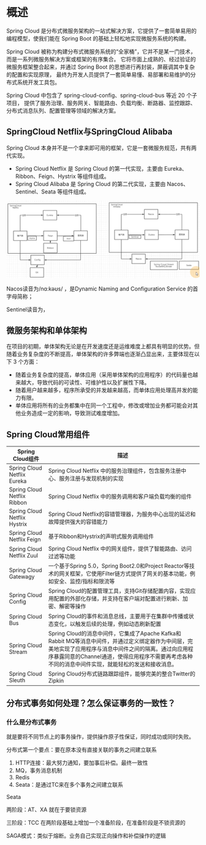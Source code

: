 # 概述
Spring Cloud 是分布式微服务架构的一站式解决方案，它提供了一套简单易用的编程模型，使我们能在 Spring Boot 的基础上轻松地实现微服务系统的构建。

Spring Cloud 被称为构建分布式微服务系统的“全家桶”，它并不是某一门技术，而是一系列微服务解决方案或框架的有序集合。
它将市面上成熟的、经过验证的微服务框架整合起来，并通过 Spring Boot 的思想进行再封装，屏蔽调其中复杂的配置和实现原理，
最终为开发人员提供了一套简单易懂、易部署和易维护的分布式系统开发工具包。

Spring Cloud 中包含了 spring-cloud-config、spring-cloud-bus 等近 20 个子项目，
提供了服务治理、服务网关、智能路由、负载均衡、断路器、监控跟踪、分布式消息队列、配置管理等领域的解决方案。

## SpringCloud Netflix与SpringCloud Alibaba
Spring Cloud 本身并不是一个拿来即可用的框架，它是一套微服务规范，共有两代实现。
* Spring Cloud Netflix 是 Spring Cloud 的第一代实现，主要由 Eureka、Ribbon、Feign、Hystrix 等组件组成。
* Spring Cloud Alibaba 是 Spring Cloud 的第二代实现，主要由 Nacos、Sentinel、Seata 等组件组成。

![](./img/readme/2022-07-14-23-52-54.png)

Nacos读音为/nɑ:kəʊs/ ，是Dynamic Naming and Configuration Service 的首字母简称；

Sentinel读音为，

## 微服务架构和单体架构
在项目的初期，单体架构无论是在开发速度还是运维难度上都具有明显的优势。但随着业务复杂度的不断提高，单体架构的许多弊端也逐渐凸显出来，主要体现在以下 3 个方面：
* 随着业务复杂度的提高，单体应用（采用单体架构的应用程序）的代码量也越来越大，导致代码的可读性、可维护性以及扩展性下降。
* 随着用户越来越多，程序所承受的并发越来越高，而单体应用处理高并发的能力有限。
* 单体应用将所有的业务都集中在同一个工程中，修改或增加业务都可能会对其他业务造成一定的影响，导致测试难度增加。

## Spring Cloud常用组件
|Spring Cloud组件|描述|
|--|--|
|Spring Cloud Netflix Eureka|Spring Cloud Netflix 中的服务治理组件，包含服务注册中心、服务注册与发现机制的实现|
|Spring Cloud Netflix Ribbon|Spring Cloud Netflix 中的服务调用和客户端负载均衡的组件|
|Spring Cloud Netflix Hystrix|Spring Cloud Netflix的容错管理器，为服务中心出现的延迟和故障提供强大的容错能力|
|Spring Cloud Netflix Feign|基于Ribbon和Hystrix的声明式服务调用组件|
|Spring Cloud Netflix Zuul|Spring Cloud Netflix 中的网关组件，提供了智能路由、访问过滤等功能|
|Spring Cloud Gatewagy|一个基于Spring 5.0，Spring Boot2.0和Project Reactor等技术的网关框架，它使用Filter链方式提供了网关的基本功能，例如安全、监控/指标和限流等|
|Spring Cloud Config|Spring Cloud的配置管理工具，支持Git存储配置内容，实现应用配置的外部化存储，并支持在客户端对配置进行刷新、加密、解密等操作|
|Spring Cloud Bus|Spring Cloud的事件和消息总线，主要用于在集群中传播或状态变化，以触发后续的处理，例如动态刷新配置|
|Spring Cloud Stream|Spring Cloud的消息中间件，它集成了Apache Kafka和Rabbit MQ等消息中间件，并通过定义绑定器作为中间层，完美地实现了应用程序与消息中间件之间的隔离。通过向应用程序暴露同意的Channel通道，使得应用程序不需要再考虑各种不同的消息中间件实现，就能轻松的发送和接收消息。|
|Spring Cloud Sleuth|Spring Cloud分布式链路跟踪组件，能够完美的整合Twitter的Zipkin|



## 分布式事务如何处理？怎么保证事务的一致性？
### 什么是分布式事务
就是要将不同节点上的事务操作，提供操作原子性保证，同时成功或同时失败。

分布式第一个要点：要在原本没有直接关联的事务之间建立联系

1. HTTP连接：最大努力通知，要加事后补偿。最终一致性
2. MQ，事务消息机制
3. Redis
4. Seata：是通过TC来在多个事务之间建立联系

Seata

两阶段：AT、XA 就在于要锁资源

三阶段：TCC 在两阶段基础上增加一个准备阶段，在准备阶段是不锁资源的

SAGA模式：类似于熔断。业务自己实现正向操作和补偿操作的逻辑